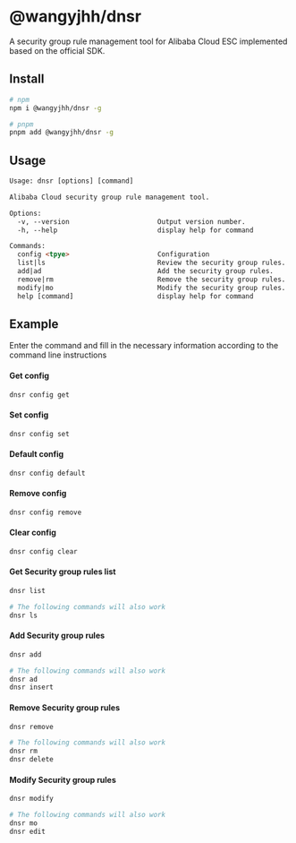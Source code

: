 # @wangyjhh/dnsr

A security group rule management tool for Alibaba Cloud ESC implemented based on the official SDK.

## Install
```bash
# npm
npm i @wangyjhh/dnsr -g

# pnpm
pnpm add @wangyjhh/dnsr -g
```
## Usage

```html
Usage: dnsr [options] [command]

Alibaba Cloud security group rule management tool.

Options:
  -v, --version                      Output version number.
  -h, --help                         display help for command

Commands:
  config <tpye>                      Configuration
  list|ls                            Review the security group rules.
  add|ad                             Add the security group rules.
  remove|rm                          Remove the security group rules.
  modify|mo                          Modify the security group rules.
  help [command]                     display help for command
```
## Example

Enter the command and fill in the necessary information according to the command line instructions

#### Get config
```bash
dnsr config get
```
#### Set config
```bash
dnsr config set
```
#### Default config
```bash
dnsr config default
```
#### Remove config
```bash
dnsr config remove
```
#### Clear config
```bash
dnsr config clear
```
#### Get Security group rules list
```bash
dnsr list
```
```bash
# The following commands will also work
dnsr ls
```
#### Add Security group rules
```bash
dnsr add
```
```bash
# The following commands will also work
dnsr ad
dnsr insert
```
#### Remove Security group rules
```bash
dnsr remove
```
```bash
# The following commands will also work
dnsr rm
dnsr delete
```
#### Modify Security group rules
```bash
dnsr modify
```
```bash
# The following commands will also work
dnsr mo
dnsr edit
```

